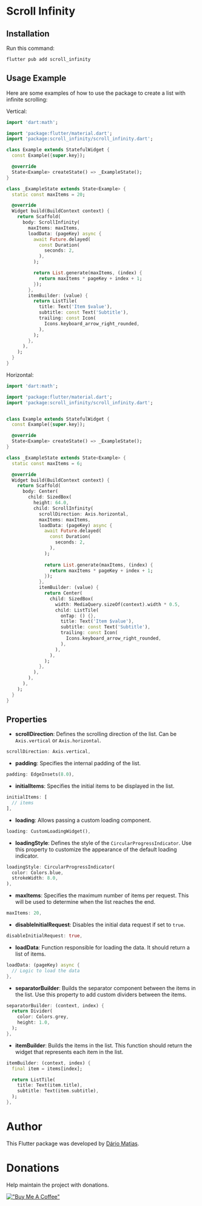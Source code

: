 # Scroll Infinity

## Installation
Run this command:
```bash
flutter pub add scroll_infinity
```

## Usage Example
Here are some examples of how to use the package to create a list with infinite scrolling:

Vertical:
```dart
import 'dart:math';

import 'package:flutter/material.dart';
import 'package:scroll_infinity/scroll_infinity.dart';

class Example extends StatefulWidget {
  const Example({super.key});

  @override
  State<Example> createState() => _ExampleState();
}

class _ExampleState extends State<Example> {
  static const maxItems = 20;

  @override
  Widget build(BuildContext context) {
    return Scaffold(
      body: ScrollInfinity(
        maxItems: maxItems,
        loadData: (pageKey) async {
          await Future.delayed(
            const Duration(
              seconds: 2,
            ),
          );

          return List.generate(maxItems, (index) {
            return maxItems * pageKey + index + 1;
          });
        },
        itemBuilder: (value) {
          return ListTile(
            title: Text('Item $value'),
            subtitle: const Text('Subtitle'),
            trailing: const Icon(
              Icons.keyboard_arrow_right_rounded,
            ),
          );
        },
      ),
    );
  }
}
```

Horizontal:
```dart
import 'dart:math';

import 'package:flutter/material.dart';
import 'package:scroll_infinity/scroll_infinity.dart';


class Example extends StatefulWidget {
  const Example({super.key});

  @override
  State<Example> createState() => _ExampleState();
}

class _ExampleState extends State<Example> {
  static const maxItems = 6;

  @override
  Widget build(BuildContext context) {
    return Scaffold(
      body: Center(
        child: SizedBox(
          height: 64.0,
          child: ScrollInfinity(
            scrollDirection: Axis.horizontal,
            maxItems: maxItems,
            loadData: (pageKey) async {
              await Future.delayed(
                const Duration(
                  seconds: 2,
                ),
              );
        
              return List.generate(maxItems, (index) {
                return maxItems * pageKey + index + 1;
              });
            },
            itemBuilder: (value) {
              return Center(
                child: SizedBox(
                  width: MediaQuery.sizeOf(context).width * 0.5,
                  child: ListTile(
                    onTap: () {},
                    title: Text('Item $value'),
                    subtitle: const Text('Subtitle'),
                    trailing: const Icon(
                      Icons.keyboard_arrow_right_rounded,
                    ),
                  ),
                ),
              );
            },
          ),
        ),
      ),
    );
  }
}
```

## Properties

- **scrollDirection**: Defines the scrolling direction of the list. Can be `Axis.vertical` or `Axis.horizontal`.
```dart
scrollDirection: Axis.vertical,
```

- **padding**: Specifies the internal padding of the list.
```dart
padding: EdgeInsets(8.0),
```

- **initialItems**: Specifies the initial items to be displayed in the list.
```dart
initialItems: [
  // items
],
```

- **loading**: Allows passing a custom loading component.
```dart
loading: CustomLoadingWidget(),
```

- **loadingStyle**: Defines the style of the `CircularProgressIndicator`. Use this property to customize the appearance of the default loading indicator.
```dart
loadingStyle: CircularProgressIndicator(
  color: Colors.blue,
  strokeWidth: 8.0,
),
```

- **maxItems**: Specifies the maximum number of items per request. This will be used to determine when the list reaches the end.
```dart
maxItems: 20,
```

- **disableInitialRequest**: Disables the initial data request if set to `true`.
```dart
disableInitialRequest: true,
```

- **loadData**: Function responsible for loading the data. It should return a list of items.
```dart
loadData: (pageKey) async {
  // Logic to load the data
},
```

- **separatorBuilder**: Builds the separator component between the items in the list. Use this property to add custom dividers between the items.
```dart
separatorBuilder: (context, index) {
  return Divider(
    color: Colors.grey,
    height: 1.0,
  );
},
```

- **itemBuilder**: Builds the items in the list. This function should return the widget that represents each item in the list.
```dart
itemBuilder: (context, index) {
  final item = items[index];

  return ListTile(
    title: Text(item.title),
    subtitle: Text(item.subtitle),
  );
},
```

# Author
This Flutter package was developed by [Dário Matias](https://github.com/dariomatias-dev).

# Donations

Help maintain the project with donations.

[!["Buy Me A Coffee"](https://www.buymeacoffee.com/assets/img/custom_images/orange_img.png)](https://www.buymeacoffee.com/dariomatias)
